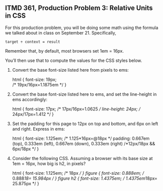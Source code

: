## ITMD 361, Production Problem 3: Relative Units in CSS

For this production problem, you will be doing some math using the formula we talked about in class
on September 21. Specifically,

    target ÷ context = result

Remember that, by default, most browsers set 1em = 16px.

You’ll then use that to compute the values for the CSS styles below.

1. Convert the base font-size listed here from pixels to ems:

      html {
        font-size: 19px;      
		/* 19px/16px=1.1875em */
      }

2.  Convert the base font-size listed here to ems, and set the line-height in ems accordingly:

      html {
        font-size: 17px;        /* 17px/16px=1.0625 */
        line-height: 24px;        /* 24px/17px=1.412 */
      }

3. Set the padding for this page to 12px on top and bottom, and 6px on left and right. Express in
ems:

      html {
        font-size: 1.125em;          /* 1.125*16px=@18px */
        padding: 0.667em (top), 0.333em (left), 0.667em (down), 0.333em (right) /*12px/18px && 6px/18px */
      }

4. Consider the following CSS. Assuming a browser with its base size at 1em = 16px, how big is h2,
in pixels?

      html {
        font-size: 1.125em;           /* 18px */
      }
      figure {
        font-size: 0.888em;          /* 0.888*18=  15.984px */
      }
      figure h2 {
        font-size: 1.4375em;         /* 1.4375em*18px=   25.875px */
      }
